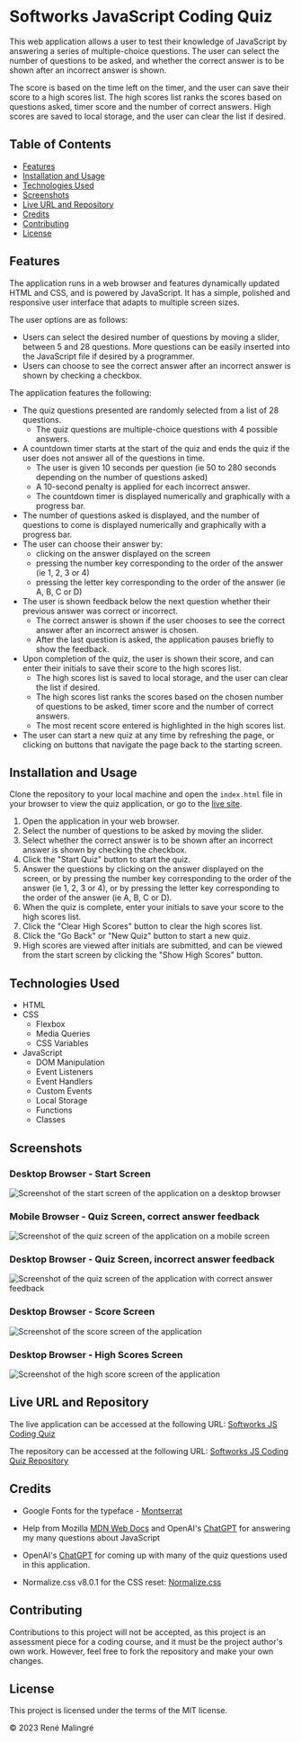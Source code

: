 # Softworks JavaScript Coding Quiz

This web application allows a user to test their knowledge of JavaScript by answering a series of multiple-choice questions. The user can select the number of questions to be asked, and whether the correct answer is to be shown after an incorrect answer is shown.

The score is based on the time left on the timer, and the user can save their score to a high scores list. The high scores list ranks the scores based on questions asked, timer score and the number of correct answers. High scores are saved to local storage, and the user can clear the list if desired.

## Table of Contents

- [Features](#features)
- [Installation and Usage](#installation-and-usage)
- [Technologies Used](#technologies-used)
- [Screenshots](#screenshots)
- [Live URL and Repository](#live-url-and-repository)
- [Credits](#credits)
- [Contributing](#contributing)
- [License](#license)

## Features

 The application runs in a web browser and features dynamically updated HTML and CSS, and is powered by JavaScript. It has a simple, polished and responsive user interface that adapts to multiple screen sizes.

 The user options are as follows:

- Users can select the desired number of questions by moving a slider, between 5 and 28 questions. More questions can be easily inserted into the JavaScript file if desired by a programmer.
- Users can choose to see the correct answer after an incorrect answer is shown by checking a checkbox.
  
The application features the following:

- The quiz questions presented are randomly selected from a list of 28 questions.
  - The quiz questions are multiple-choice questions with 4 possible answers.
- A countdown timer starts at the start of the quiz and ends the quiz if the user does not answer all of the questions in time.
  - The user is given 10 seconds per question (ie 50 to 280 seconds depending on the number of questions asked)
  - A 10-second penalty is applied for each incorrect answer.
  - The countdown timer is displayed numerically and graphically with a progress bar.
- The number of questions asked is displayed, and the number of questions to come is displayed numerically and graphically with a progress bar.
- The user can choose their answer by:
  - clicking on the answer displayed on the screen
  - pressing the number key corresponding to the order of the answer (ie 1, 2, 3 or 4)
  - pressing the letter key corresponding to the order of the answer (ie A, B, C or D)
- The user is shown feedback below the next question whether their previous answer was correct or incorrect.
  - The correct answer is shown if the user chooses to see the correct answer after an incorrect answer is chosen.
  - After the last question is asked, the application pauses briefly to show the feedback.
- Upon completion of the quiz, the user is shown their score, and can enter their initials to save their score to the high scores list.
  - The high scores list is saved to local storage, and the user can clear the list if desired.
  - The high scores list ranks the scores based on the chosen number of questions to be asked, timer score and the number of correct answers.
  - The most recent score entered is highlighted in the high scores list.
- The user can start a new quiz at any time by refreshing the page, or clicking on buttons that navigate the page back to the starting screen.

## Installation and Usage

Clone the repository to your local machine and open the `index.html` file in your browser to view the quiz application, or go to the [live site](#live-url-and-repository).

1. Open the application in your web browser.
2. Select the number of questions to be asked by moving the slider.
3. Select whether the correct answer is to be shown after an incorrect answer is shown by checking the checkbox.
4. Click the "Start Quiz" button to start the quiz.
5. Answer the questions by clicking on the answer displayed on the screen, or by pressing the number key corresponding to the order of the answer (ie 1, 2, 3 or 4), or by pressing the letter key corresponding to the order of the answer (ie A, B, C or D).
6. When the quiz is complete, enter your initials to save your score to the high scores list.
7. Click the "Clear High Scores" button to clear the high scores list.
8. Click the "Go Back" or "New Quiz" button to start a new quiz.
9. High scores are viewed after initials are submitted, and can be viewed from the start screen by clicking the "Show High Scores" button.

## Technologies Used

- HTML
- CSS
  - Flexbox
  - Media Queries
  - CSS Variables
- JavaScript
  - DOM Manipulation
  - Event Listeners
  - Event Handlers
  - Custom Events
  - Local Storage
  - Functions
  - Classes

## Screenshots

### Desktop Browser - Start Screen

![Screenshot of the start screen of the application on a desktop browser](./docs/screenshot-desktop-start.png)

### Mobile Browser - Quiz Screen, correct answer feedback

![Screenshot of the quiz screen of the application on a mobile screen](./docs/screenshot-mobile-quiz-correct-answer.png)

### Desktop Browser - Quiz Screen, incorrect answer feedback

![Screenshot of the quiz screen of the application with correct answer feedback](./docs/screenshot-desktop-quiz-wrong-answer.png)

### Desktop Browser - Score Screen

![Screenshot of the score screen of the application](./docs/screenshot-desktop-finished.png)

### Desktop Browser - High Scores Screen

![Screenshot of the high score screen of the application](./docs/screenshot-desktop-high-scores.png)

## Live URL and Repository

The live application can be accessed at the following URL: [Softworks JS Coding Quiz](https://renemalingre.github.io/Softworks-JS-Coding-Quiz/)

The repository can be accessed at the following URL: [Softworks JS Coding Quiz Repository](https://github.com/ReneMalingre/Softworks-JS-Coding-Quiz)

## Credits

- Google Fonts for the typeface - [Montserrat](https://fonts.google.com/specimen/Montserrat)

- Help from Mozilla [MDN Web Docs](https://developer.mozilla.org/) and OpenAI's [ChatGPT](https://chat.openai.com/chat) for answering my many questions about JavaScript

- OpenAI's [ChatGPT](https://chat.openai.com/chat) for coming up with many of the quiz questions used in this application.

- Normalize.css v8.0.1 for the CSS reset: [Normalize.css](https://necolas.github.io/normalize.css/)

## Contributing

Contributions to this project will not be accepted, as this project is an assessment piece for a coding course, and it must be the project author's own work. However, feel free to fork the repository and make your own changes.

## License

This project is licensed under the terms of the MIT license.

© 2023 René Malingré

